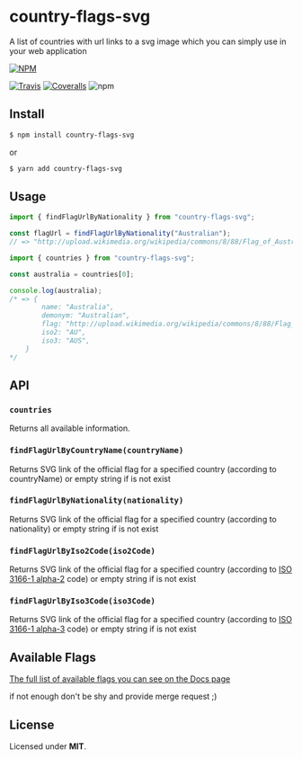 # country-flags-svg

A list of countries with url links to a svg image which you can simply use in your web application

[![NPM](https://nodei.co/npm/country-flags-svg.png?downloads=true)](https://nodei.co/npm/country-flags-svg/)


[![Travis][build-badge]][build]
[![Coveralls][coveralls-badge]][coveralls]
![npm](https://img.shields.io/npm/l/country-flags-svg.svg?style=flat-square)



[build-badge]: https://img.shields.io/travis/ronatskiy/country-flags-svg/master.png?style=flat-square
[build]: https://travis-ci.org/ronatskiy/country-flags-svg

[coveralls-badge]: https://img.shields.io/coveralls/ronatskiy/country-flags-svg/master.png?style=flat-square
[coveralls]: https://coveralls.io/github/ronatskiy/country-flags-svg


## Install

```sh
$ npm install country-flags-svg
```
or

```sh
$ yarn add country-flags-svg
```

## Usage

```js
import { findFlagUrlByNationality } from "country-flags-svg";

const flagUrl = findFlagUrlByNationality("Australian");
// => "http://upload.wikimedia.org/wikipedia/commons/8/88/Flag_of_Australia_%28converted%29.svg"

```

```js
import { countries } from "country-flags-svg";

const australia = countries[0];

console.log(australia);
/* => {
		name: "Australia",
		demonym: "Australian",
		flag: "http://upload.wikimedia.org/wikipedia/commons/8/88/Flag_of_Australia_%28converted%29.svg",
		iso2: "AU",
		iso3: "AUS",
	}
*/
```

## API

### `countries`

Returns all available information.


### `findFlagUrlByCountryName(countryName)`

Returns SVG link of the official flag for a specified country (according to countryName) or empty string if is not exist

### `findFlagUrlByNationality(nationality)`

Returns SVG link of the official flag for a specified country (according to nationality) or empty string if is not exist

### `findFlagUrlByIso2Code(iso2Code)`

Returns SVG link of the official flag for a specified country (according to [ISO 3166-1 alpha-2](http://en.wikipedia.org/wiki/ISO_3166-1_alpha-2) code) or empty string if is not exist

### `findFlagUrlByIso3Code(iso3Code)`

Returns SVG link of the official flag for a specified country (according to [ISO 3166-1 alpha-3](http://en.wikipedia.org/wiki/ISO_3166-1_alpha-3) code) or empty string if is not exist

## Available Flags

[The full list of available flags you can see on the Docs page](https://ronatskiy.github.io/country-flags-svg/)

if not enough don't be shy and provide merge request ;)

## License

Licensed under **MIT**.
